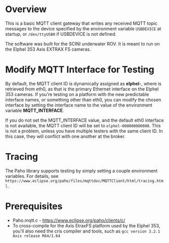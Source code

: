 # Overview

This is a basic MQTT client gateway that writes any received MQTT topic messages to the device specified by the environment variable `USBDEVICE` at startup, or `/dev/ttyUSB0` if USBDEVICE is not defined.

The software was built for the SCINI underwater ROV.  It is meant to run on the Elphel 353 Axis EXTRAX FS cameras.

# Modify MQTT Interface for Testing

By default, the MQTT client ID is dynamically assigned as **elphel-<macaddr>**, where <macaddr> is retrieved from eth0, as that is the primary Ethernet interface on the Elphel 353 cameras.  If you're testing on a platform with the new predictable interface names, or something other than eth0, you can modify the chosen interface by setting the interface name to the value of the environment variable **MQTT_INTERFACE**.

If you do not set the MQTT_INTERFACE value, and the default eth0 interface is not available, the MQTT client ID will be set to `elphel-000000000000`.  This is not a problem, unless you have multiple testers with the same client ID.  In this case, they will conflict with one another at the broker.

# Tracing

The Paho library supports testing by simply setting a couple environment variables.  For details, see `https://www.eclipse.org/paho/files/mqttdoc/MQTTClient/html/tracing.html`.

# Prerequisites

* Paho.mqtt.c - https://www.eclipse.org/paho/clients/c/
* To cross-compile for the Axis EtraxFS platform used by the Elphel 353, you'll also need the cris compiler and tools, such as `gcc version 3.2.1 Axis release R64/1.64`
